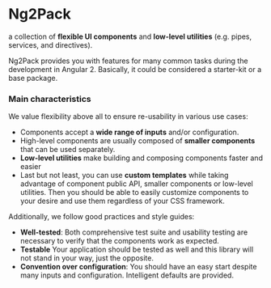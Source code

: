# Ng2Pack

a collection of **flexible UI components** and **low-level utilities** (e.g. pipes, services, and directives).

Ng2Pack provides you with features for many common tasks during the development in Angular 2. Basically, it could be considered a starter-kit or a base package.

### Main characteristics

We value flexibility above all to ensure re-usability in various use cases:
  - Components accept a **wide range of inputs** and/or configuration.
  - High-level components are usually composed of **smaller components** that can be used separately.
  - **Low-level utilities** make building and composing components faster and easier
  - Last but not least, you can use **custom templates** while taking advantage of component public API, smaller components or low-level utilities.
  Then you should be able to easily customize components to your desire and use them regardless of your CSS framework.   

Additionally, we follow good practices and style guides:

- **Well-tested**: Both comprehensive test suite and usability testing are necessary to verify that the components work as expected.
- **Testable** Your application should be tested as well and this library will not stand in your way, just the opposite.
- **Convention over configuration**: You should have an easy start despite many inputs and configuration. Intelligent defaults are provided.

<!-- TODO: specific style guideline, e.g. do not modify input data -->

<!-- There are many other important characteristics (e.g. performance) that are not mentioned here as a main characteristic, but not neglected. -->

<!-- #### Feature status:

| Feature          | Status              | Docs         |
|------------------|---------------------|--------------|
| Select2          |           Available | [README][1]  |
| Table            |    Work in progress | [README][2]  |
| Sortable items   |         Not Started |             -|

[1]: https://github.com/select2/select2
[2]: https://github.com/zorec/ng2-pack/tree/master/src/lib/table/README.md -->
